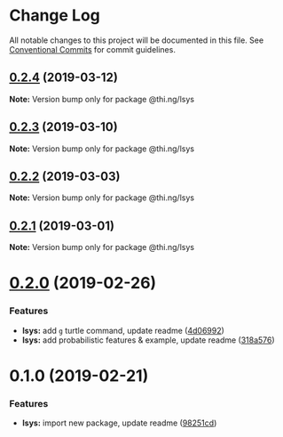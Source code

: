 # Change Log

All notable changes to this project will be documented in this file.
See [Conventional Commits](https://conventionalcommits.org) for commit guidelines.

## [0.2.4](https://github.com/thi-ng/umbrella/compare/@thi.ng/lsys@0.2.3...@thi.ng/lsys@0.2.4) (2019-03-12)

**Note:** Version bump only for package @thi.ng/lsys





## [0.2.3](https://github.com/thi-ng/umbrella/compare/@thi.ng/lsys@0.2.2...@thi.ng/lsys@0.2.3) (2019-03-10)

**Note:** Version bump only for package @thi.ng/lsys





## [0.2.2](https://github.com/thi-ng/umbrella/compare/@thi.ng/lsys@0.2.1...@thi.ng/lsys@0.2.2) (2019-03-03)

**Note:** Version bump only for package @thi.ng/lsys





## [0.2.1](https://github.com/thi-ng/umbrella/compare/@thi.ng/lsys@0.2.0...@thi.ng/lsys@0.2.1) (2019-03-01)

**Note:** Version bump only for package @thi.ng/lsys





# [0.2.0](https://github.com/thi-ng/umbrella/compare/@thi.ng/lsys@0.1.0...@thi.ng/lsys@0.2.0) (2019-02-26)


### Features

* **lsys:** add `g` turtle command, update readme ([4d06992](https://github.com/thi-ng/umbrella/commit/4d06992))
* **lsys:** add probabilistic features & example, update readme ([318a576](https://github.com/thi-ng/umbrella/commit/318a576))





# 0.1.0 (2019-02-21)


### Features

* **lsys:** import new package, update readme ([98251cd](https://github.com/thi-ng/umbrella/commit/98251cd))
